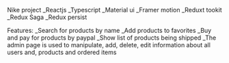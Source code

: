 Nike project
_Reactjs
_Typescript
_Material ui
_Framer motion
_Reduxt tookit
_Redux Saga
_Redux persist

Features:
_Search for products by name
_Add products to favorites
_Buy and pay for products by paypal
_Show list of products being shipped
_The admin page is used to manipulate, add, delete, edit information about all users and, products and ordered items
